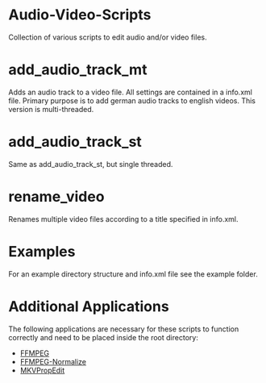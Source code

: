 # Audio-Video-Scripts
Collection of various scripts to edit audio and/or video files.

# add_audio_track_mt
Adds an audio track to a video file. All settings are contained in a info.xml file.
Primary purpose is to add german audio tracks to english videos.
This version is multi-threaded.

# add_audio_track_st
Same as add_audio_track_st, but single threaded.

# rename_video
Renames multiple video files according to a title specified in info.xml.

# Examples
For an example directory structure and info.xml file see the example folder.

# Additional Applications
The following applications are necessary for these scripts to function correctly and need to be placed inside the root directory:
  * [FFMPEG](https://ffmpeg.org/)
  * [FFMPEG-Normalize](https://github.com/slhck/ffmpeg-normalize)
  * [MKVPropEdit](https://mkvtoolnix.download/index.html)
